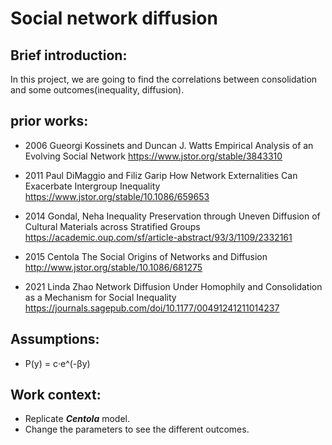 # Social network diffusion
## Brief introduction:
In this project, we are going to find the correlations between consolidation and some outcomes(inequality, diffusion).
## prior works:

- 2006 Gueorgi Kossinets and Duncan J. Watts
  Empirical Analysis of an Evolving Social Network
  https://www.jstor.org/stable/3843310
  
- 2011 Paul DiMaggio and Filiz Garip
  How Network Externalities Can Exacerbate Intergroup Inequality
  https://www.jstor.org/stable/10.1086/659653
  
- 2014 Gondal, Neha
  Inequality Preservation through Uneven Diffusion of Cultural Materials across Stratified Groups
  https://academic.oup.com/sf/article-abstract/93/3/1109/2332161
  
- 2015 Centola
  The Social Origins of Networks and Diffusion
  http://www.jstor.org/stable/10.1086/681275
  
- 2021 Linda Zhao
  Network Diffusion Under Homophily and Consolidation as a Mechanism for Social Inequality
  https://journals.sagepub.com/doi/10.1177/00491241211014237

## Assumptions:
- P(y) = c·e^(-βy)
## Work context:
- Replicate ***Centola*** model.
- Change the parameters to see the different outcomes.
